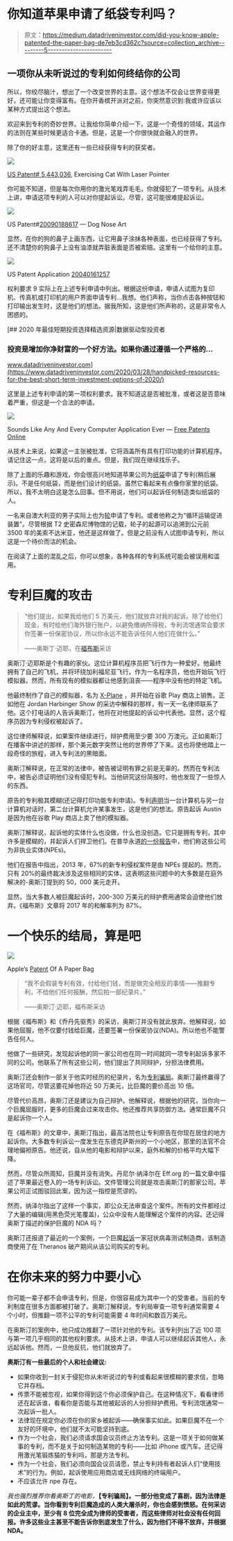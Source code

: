 # 你知道苹果申请了纸袋专利吗？

> 原文：<https://medium.datadriveninvestor.com/did-you-know-apple-patented-the-paper-bag-de7eb3cd362c?source=collection_archive---------5----------------------->

## 一项你从未听说过的专利如何终结你的公司

所以，你绞尽脑汁，想出了一个改变世界的主意。这个想法不仅会让世界变得更好，还可能让你变得富有。在你开香槟开派对之前，你突然意识到:我或许应该以某种方式提出这个想法。

欢迎来到专利的奇妙世界。让我给你简单介绍一下。这是一个奇怪的领域，其运作的法则在某些时候更适合卡通。但是，这是一个你很快就会融入的世界。

除了你的好主意，这里还有一些已经获得专利的获奖者。

![](img/a14eaed6d40874a90e83b15395aa547b.png)

[US Patent# 5,443,036](https://patents.google.com/patent/US5443036A/en), Exercising Cat With Laser Pointer

你可能不知道，但是每次你用你的激光笔戏弄毛毛，你就侵犯了一项专利。从技术上讲，申请这项专利的人可以对你提起诉讼。尽管，这可能很难提起诉讼。

![](img/3bda461613c1ffb13be682fce173ef3e.png)

US Patent#[20090188617](http://www.freepatentsonline.com/y2009/0188617.html) — Dog Nose Art

显然，在你的狗的鼻子上画东西，让它用鼻子涂抹各种表面，也已经获得了专利。还不清楚你的狗鼻子上没有油漆就弄脏表面是否被索赔。这里有一个给你的主意。

![](img/eec69a4c5c13200e9773d603d4846063.png)

US Patent Application [20040161257](http://www.freepatentsonline.com/20040161257.pdf)

权利要求 9 实际上在上述专利申请中列出。根据这份申请，申请人试图为复印机、传真机或打印机的用户界面申请专利…我想。他们声称，当你点击各种按钮和打印输出发生时，这是他们的想法。据我所知，这是他们所声称的，这是非常令人困惑的。

[](https://www.datadriveninvestor.com/2020/03/28/handpicked-resources-for-the-best-short-term-investment-options-of-2020/) [## 2020 年最佳短期投资选择精选资源|数据驱动型投资者

### 投资是增加你净财富的一个好方法。如果你通过遵循一个严格的…

www.datadriveninvestor.com](https://www.datadriveninvestor.com/2020/03/28/handpicked-resources-for-the-best-short-term-investment-options-of-2020/) 

这里是上述专利申请的第一项权利要求。我不知道这是否被批准，或者这是否意味着严重，但这是一个合法的申请。

![](img/756b21b8fc43d3550ad9bd7fc5287fb2.png)

Sounds Like Any And Every Computer Application Ever — [Free Patents Online](http://www.freepatentsonline.com/20040161257.pdf)

从技术上来说，如果这一主张被批准，它将涵盖所有具有打印功能的计算机程序。请记住这一点，这将是以后的重点。但是，我们现在继续找乐子。

除了上面的乐趣和游戏，你会很高兴地知道苹果公司为[纸袋](https://www.theguardian.com/technology/2016/sep/20/apple-patent-recycled-paper-bag)申请了专利(稍后展示)。不是任何纸袋，而是他们设计的纸袋。虽然它看起来有点像你家里的纸袋。所以，我不太明白这是怎么回事。但不用说，他们可以起诉任何制造类似纸袋的人。

一名来自澳大利亚的男子实际上也为[轮](https://www.drive.com.au/motor-news/melbourne-man-tries-to-patent-the-wheel-20100823-13hp4)申请了专利。或者他称之为“循环运输促进装置”。尽管根据 T2 史密森尼博物馆的记载，轮子的起源可以追溯到公元前 3500 年的美索不达米亚，他还是这样做了。但是之前没有人试图申请专利，所以这是一个待价而沽的机会。

在阅读了上面的混乱之后，你可以想象，各种各样的专利系统可能会被误用和滥用。

# 专利巨魔的攻击

> “他们提出，如果我给他们 5 万美元，他们就放弃对我的起诉。除了给他们现金，有时给他们海外银行账户，以避免缴纳所得税，专利流氓通常会要求你签署一份保密协议，所以你永远不能告诉任何人他们在做什么。”
> 
> ——奥斯丁·迈耶，在[福布斯](https://www.forbes.com/sites/johngreathouse/2019/11/08/this-entrepreneur-turned-a-nasty-patent-fight-into-a-compelling-film/#3aad8293bdf7)采访

奥斯汀·迈耶斯是个有趣的家伙。这位计算机程序员把飞行作为一种爱好。他最终拥有了自己的飞机，并将环绕加利福尼亚飞行。作为一名程序员，他也开始玩飞行模拟器。然而，所有现有的模拟器都让他感到沮丧——程序中没有他的特定飞机。

他最终制作了自己的模拟器，名为 [X-Plane](https://www.x-plane.com/) ，并开始在谷歌 Play 商店上销售。正如他在 Jordan Harbinger Show 的采访中解释的那样，有一天一名律师联系了他。这个打电话的人告诉奥斯汀，他将在对他提起的诉讼中代表他。显然，这个程序员因为专利侵权被起诉了。

这位律师解释说，如果案件继续进行，辩护费用至少要 300 万澳元。正如奥斯汀在播客中讲述的那样，那个美元数字突然让他的世界停了下来。这也将使他踏上一段奇怪的旅程，进入专利法的黑暗面。

奥斯汀解释说，在正常的法律中，被告被证明有罪之前是无辜的。然而在专利法中，被告必须证明他们没有侵犯专利。当他研究这份简报时，他也发现了一些惊人的东西。

原告的专利极其模糊(还记得打印功能专利申请)。专利[声明](https://www.x-plane.com/x-world/lawsuit/details/)当一台计算机与另一台计算机对话时，第二台计算机允许某事发生，这是他们的想法。原告起诉 Austin 是因为他在谷歌 Play 商店上卖了他的模拟器。

奥斯汀解释说，起诉他的实体什么也没做，什么也没创造。它只是拥有专利，其中许多是模糊的，并起诉人们捍卫他们。在普华永道[的一份报告](https://www.pwc.com/us/en/forensic-services/publications/assets/2014-patent-litigation-study.pdf)中，他们称这些公司为非执业实体(NPEs)。

他们在报告中指出，2013 年，67%的新专利侵权案件是由 NPEs 提起的。然而，只有 20%的最终裁决涉及这些相同的实体，这表明这些问题中的大多数是在庭外解决的-奥斯汀提到的 50，000 美元走开。

显然，当大多数人被巨魔起诉时，200-300 万美元的辩护费用通常会迫使他们放弃。《福布斯》文章将 2017 年的和解率列为 87%。

# 一个快乐的结局，算是吧

![](img/72d297d26e6ce66c7dcdda404381cae4.png)

Apple’s [Patent](https://pdfaiw.uspto.gov/.aiw?Docid=20160264304&homeurl=http%3A%2F%2Fappft.uspto.gov%2Fnetacgi%2Fnph-Parser%3FSect1%3DPTO1%2526Sect2%3DHITOFF%2526d%3DPG01%2526p%3D1%2526u%3D%25252Fnetahtml%25252FPTO%25252Fsrchnum.html%2526r%3D1%2526f%3DG%2526l%3D50%2526s1%3D%25252220160264304%252522.PGNR.%2526OS%3DDN%2F20160264304%2526RS%3DDN%2F20160264304&PageN) Of A Paper Bag

> “我不会假装专利有效，付给他们钱，而是做完全相反的事情——推翻专利，不给他们任何报酬，然后拍一部纪录片。”
> 
> ——奥斯汀·迈耶，福布斯采访

根据《福布斯》和《乔丹先驱秀》的采访，奥斯汀并没有就此放弃。他解释说，如果他屈服，他不仅要付钱给巨魔，还要签署一份保密协议(NDA)。所以他也不能警告任何人。

他做了一些研究，发现起诉他的同一家公司也在同一时间就同一项专利起诉多家不同的公司。他联系了所有这些公司，他们提出了共同辩护，分担法律费用。

奥斯汀还会制作一部关于他实时经历的纪录片，名为[专利骗局](https://www.amazon.com/Patent-Scam-Austin-Meyer/dp/B0736G66P8)。奥斯汀最终赢得了这场官司，尽管这要花掉他将近 50 万美元，比巨魔的要价高出 10 倍。

尽管代价高昂，奥斯汀还是建议为自己辩护。他解释说，根据他的研究，当你向一个巨魔屈服时，更多的巨魔会过来攻击你。他还推荐共享防御方法。通常巨魔不只是起诉你一个人。

在《福布斯》的文章中，奥斯汀指出，最高法院也让专利原告在你现在居住的地方起诉你。大多数专利诉讼一度发生在东德克萨斯州的一个小地区，那里的法官不合理地偏袒原告。他还说，自从他的电影和辩护以来，庭外和解的价格平均大幅下降。

然而，尽管众所周知，巨魔并没有消失。丹尼尔·纳泽尔在 Eff.org 的一篇文章中描述了苹果最近卷入的一场专利诉讼。文件管理公司就是攻击奥斯汀的那家公司。苹果公司正试图驳回此案，因为这一指控是荒谬的。

然而，纳泽尔指出了这样一个事实，即公众无法审查这个案件。所有的文件都经过了大量的编辑(用黑色荧光笔覆盖)，公众中没有人能理解这个案件的内容。还记得奥斯丁描述的保护巨魔的 NDA 吗？

奥斯汀还报道了最近的一个案例，一个巨魔[起诉](https://arstechnica.com/tech-policy/2020/03/firm-uses-theranos-patents-to-sue-company-making-coronavirus-test/)一家冠状病毒测试制造商，该制造商使用了在 Theranos 破产期间从该公司购买的专利。

# 在你未来的努力中要小心

你可能一辈子都不会申请专利，但是，你很容易成为其中一个的受害者。当前的专利制度在很多方面都被打破了。奥斯汀解释说，专利局审查一项专利通常需要 4 个小时，但推翻一项不公平的专利可能需要 4 年时间和数百万美元。

在奥斯汀的案例中，他只成功推翻了一项针对他的专利。该专利列出了近 100 项与第一项几乎相同的其他权利要求。从技术上讲，申请人可以继续起诉其他人，永远起诉他。然而，一旦他反抗，他们就放弃了。

**奥斯汀有一些最后的个人和社会建议:**

*   如果你收到一封关于侵犯你从未听说过的专利或看起来很模糊的要求信，忽略它并存档。
*   传票不能被忽视，如果你得到这个你必须保护自己。在这种情况下，看看律师还在起诉谁，看看你是否能与其他被起诉的人分担辩护费用。专利流氓通常一次起诉一批人。
*   法律现在规定你必须在你的家乡被起诉——确保事实如此。如果巨魔不在一个友好的环境中，他们就不太可能坚持到底。
*   作为一个社会，我们必须请求国会议员终止方法专利。这是一项关于如何做某事的专利，而不是关于如何制造某物的专利——比如 iPhone 或汽车。还记得用激光笔锻炼猫的专利吗，那是方法专利。
*   作为一个社会，我们必须向国会议员请愿，禁止专利持有者起诉人们“使用技术”的行为。例如，起诉使用应用商店或无线网络的终端用户。
*   不应该允许 npe 存在。

*我也强烈推荐你看奥斯丁的电影，*[](https://www.amazon.com/Patent-Scam-Austin-Meyer/dp/B0736G66P8)**【专利骗局】。一部分他变成了喜剧，因为法律是如此的荒谬。当你看到专利巨魔造成的人类大屠杀时，你也会感到愤怒。在何采访的企业主中，至少有 8 位完全成为律师的受害者，而这些律师对社会没有任何回报。许多这些业主甚至不能告诉你到底发生了什么，因为他们不得不放弃，并根据 NDA。**